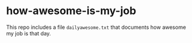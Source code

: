 # how-awesome-is-my-job

This repo includes a file `dailyawesome.txt` that documents how awesome my job is that day.

